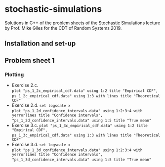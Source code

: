 # stochastic-simulations
Solutions in C++ of the problem sheets of the Stochastic Simulations lecture by Prof. Mike Giles for the CDT of Random Systems 2019.

## Installation and set-up

## Problem sheet 1

### Plotting
- Exercise 2.c.  
`plot "ps_1_2c_empirical_cdf.data" using 1:2 title "Empirical CDF",`  
`ps_1_2c_empirical_cdf.data" using 1:3 with lines title "Theoretical CDF"`
- Exercise 2.d. 
`set logscale x`  
`plot "ps_1_2d_confidence_intervals.data" using 1:2:3:4 with yerrorlines title "Confidence intervals",`   `"ps_1_2d_confidence_intervals.data" using 1:5 title "True mean"`
- Exercise 3.c. 
`plot "ps_1_3c_empirical_cdf.data" using 1:2 title "Empirical CDF",`  
`ps_1_3c_empirical_cdf.data" using 1:3 with lines title "Theoretical CDF"`
- Exercise 3.d. 
`set logscale x`  
`plot "ps_1_3d_confidence_intervals.data" using 1:2:3:4 with yerrorlines title "Confidence intervals",`   `"ps_1_3d_confidence_intervals.data" using 1:5 title "True mean"`

